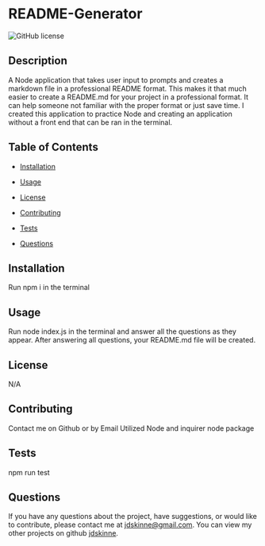 # README-Generator
![GitHub license](https://img.shields.io/badge/license-MIT-success)

## Description

A Node application that takes user input to prompts and creates a markdown file in a professional README format. This makes it that much easier to create a README.md for your project in a professional format. It can help someone not familiar with the proper format or just save time. I created this application to practice Node and creating an application without a front end that can be ran in the terminal.

## Table of Contents

* [Installation](#installation)

* [Usage](#usage)
* [License](#license)
* [Contributing](#contributing)

* [Tests](#tests)

* [Questions](#questions)

## Installation

Run npm i in the terminal

## Usage

Run node index.js in the terminal and answer all the questions as they appear. After answering all questions, your README.md file will be created.

## License

N/A

## Contributing

Contact me on Github or by Email
Utilized Node and inquirer node package


## Tests

npm run test

## Questions

If you have any questions about the project, have suggestions, or would like to contribute, please contact me at jdskinne@gmail.com.
You can view my other projects on github [jdskinne](https://github.com/jdskinne/).


